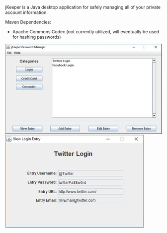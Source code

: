 jKeeper is a Java desktop application for safely managing all of your private account information.

Maven Dependencies:
- Apache Commons Codec (not currently utilized, will eventually be used for hashing passwords)

![jKeeper Main Window](jKeeper/src/main/java/images/jKeeper-MainWindow.JPG)
![jKeeper View Entry](jKeeper/src/main/java/images/jKeeper-ViewEntry.JPG)
